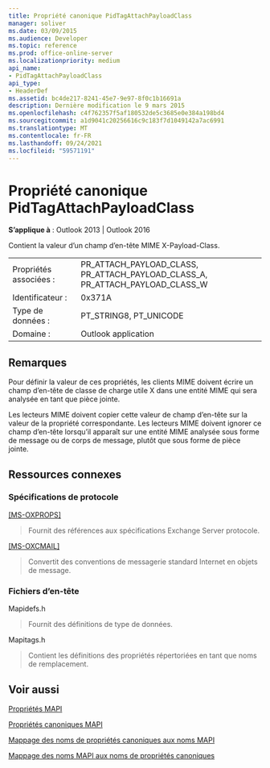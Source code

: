 ```yaml
---
title: Propriété canonique PidTagAttachPayloadClass
manager: soliver
ms.date: 03/09/2015
ms.audience: Developer
ms.topic: reference
ms.prod: office-online-server
ms.localizationpriority: medium
api_name:
- PidTagAttachPayloadClass
api_type:
- HeaderDef
ms.assetid: bc4de217-8241-45e7-9e97-8f0c1b16691a
description: Dernière modification le 9 mars 2015
ms.openlocfilehash: c4f762357f5af180532de5c3685e0e384a198bd4
ms.sourcegitcommit: a1d9041c20256616c9c183f7d1049142a7ac6991
ms.translationtype: MT
ms.contentlocale: fr-FR
ms.lasthandoff: 09/24/2021
ms.locfileid: "59571191"
---
```

# <a name="pidtagattachpayloadclass-canonical-property"></a>Propriété canonique PidTagAttachPayloadClass

  
  
**S’applique à** : Outlook 2013 | Outlook 2016 
  
Contient la valeur d’un champ d’en-tête MIME X-Payload-Class.
  
|||
|:-----|:-----|
|Propriétés associées :  <br/> |PR_ATTACH_PAYLOAD_CLASS, PR_ATTACH_PAYLOAD_CLASS_A, PR_ATTACH_PAYLOAD_CLASS_W  <br/> |
|Identificateur :  <br/> |0x371A  <br/> |
|Type de données :  <br/> |PT_STRING8, PT_UNICODE  <br/> |
|Domaine :  <br/> |Outlook application  <br/> |
   
## <a name="remarks"></a>Remarques

Pour définir la valeur de ces propriétés, les clients MIME doivent écrire un champ d’en-tête de classe de charge utile X dans une entité MIME qui sera analysée en tant que pièce jointe.
  
Les lecteurs MIME doivent copier cette valeur de champ d’en-tête sur la valeur de la propriété correspondante. Les lecteurs MIME doivent ignorer ce champ d’en-tête lorsqu’il apparaît sur une entité MIME analysée sous forme de message ou de corps de message, plutôt que sous forme de pièce jointe.
  
## <a name="related-resources"></a>Ressources connexes

### <a name="protocol-specifications"></a>Spécifications de protocole

[[MS-OXPROPS]](https://msdn.microsoft.com/library/f6ab1613-aefe-447d-a49c-18217230b148%28Office.15%29.aspx)
  
> Fournit des références aux spécifications Exchange Server protocole.
    
[[MS-OXCMAIL]](https://msdn.microsoft.com/library/b60d48db-183f-4bf5-a908-f584e62cb2d4%28Office.15%29.aspx)
  
> Convertit des conventions de messagerie standard Internet en objets de message.
    
### <a name="header-files"></a>Fichiers d’en-tête

Mapidefs.h
  
> Fournit des définitions de type de données.
    
Mapitags.h
  
> Contient les définitions des propriétés répertoriées en tant que noms de remplacement.
    
## <a name="see-also"></a>Voir aussi



[Propriétés MAPI](mapi-properties.md)
  
[Propriétés canoniques MAPI](mapi-canonical-properties.md)
  
[Mappage des noms de propriétés canoniques aux noms MAPI](mapping-canonical-property-names-to-mapi-names.md)
  
[Mappage des noms MAPI aux noms de propriétés canoniques](mapping-mapi-names-to-canonical-property-names.md)

